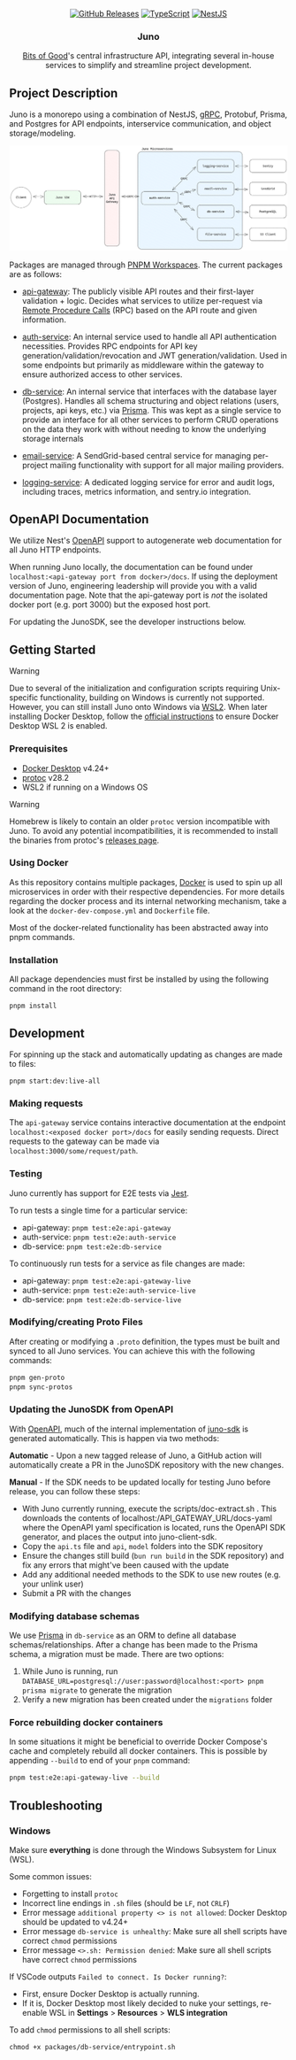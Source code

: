 <div align="center">
  
  
  <a href="">![GitHub Releases](https://img.shields.io/github/v/release/GTBitsOfGood/juno?include_prereleases&style=for-the-badge)</a>
  <a href="">![TypeScript](https://img.shields.io/badge/typescript-%23007ACC.svg?style=for-the-badge&logo=typescript&logoColor=white)</a>
  <a href="">![NestJS](https://img.shields.io/badge/Nest.js-%23E0234E.svg?style=for-the-badge&logo=nestjs&logoColor=white)</a>

</div>
  
<h3 align="center">
  Juno
</h3>

<div align="center">
  
[Bits of Good](https://bitsofgood.org/)'s central infrastructure API, integrating several in-house services to simplify and streamline project development.

</div>

## Project Description

Juno is a monorepo using a combination of NestJS, [gRPC](https://grpc.io/), Protobuf, Prisma, and Postgres for API endpoints, interservice communication, and object storage/modeling.

![Juno Diagram](figures/junodiagram.png)

Packages are managed through [PNPM Workspaces](https://pnpm.io/workspaces). The current packages are as follows:

- [api-gateway](./packages/api-gateway/): The publicly visible API routes and their first-layer validation + logic. Decides what services to utilize per-request via [Remote Procedure Calls](https://en.wikipedia.org/wiki/Remote_procedure_call) (RPC) based on the API route and given information.
- [auth-service](./packages/auth-service/): An internal service used to handle all API authentication necessities. Provides RPC endpoints for API key generation/validation/revocation and JWT generation/validation. Used in some endpoints but primarily as middleware within the gateway to ensure authorized access to other services.

- [db-service](./packages/db-service/): An internal service that interfaces with the database layer (Postgres). Handles all schema structuring and object relations (users, projects, api keys, etc.) via [Prisma](https://www.prisma.io/). This was kept as a single service to provide an interface for all other services to perform CRUD operations on the data they work with without needing to know the underlying storage internals
- [email-service](./packages/email-service/): A SendGrid-based central service for managing per-project mailing functionality with support for all major mailing providers.
- [logging-service](./packages/logging-service/): A dedicated logging service for error and audit logs, including traces, metrics information, and sentry.io integration.

## OpenAPI Documentation

We utilize Nest's [OpenAPI](https://docs.nestjs.com/openapi/introduction) support to autogenerate web documentation for all Juno HTTP endpoints.

When running Juno locally, the documentation can be found under `localhost:<api-gateway port from docker>/docs`. If using the deployment version of Juno, engineering leadership will provide you with a valid documentation page. Note that the api-gateway port is _not_ the isolated docker port (e.g. port 3000) but the exposed host port.

For updating the JunoSDK, see the developer instructions below. 

## Getting Started

> [!WARNING]
> Due to several of the initialization and configuration scripts requiring Unix-specific functionality, building on Windows is currently not supported. However, you can still install Juno onto Windows via [WSL2](https://learn.microsoft.com/en-us/windows/wsl/install). When later installing Docker Desktop, follow the [official instructions](https://docs.docker.com/desktop/wsl/) to ensure Docker Desktop WSL 2 is enabled.

### Prerequisites

- [Docker Desktop](https://www.docker.com/products/docker-desktop/) v4.24+
- [protoc](https://github.com/protocolbuffers/protobuf) v28.2
- WSL2 if running on a Windows OS

> [!WARNING]
> Homebrew is likely to contain an older `protoc` version incompatible with Juno. To avoid any potential incompatibilities, it is recommended to install the binaries from protoc's [releases page](https://github.com/protocolbuffers/protobuf/releases).

### Using Docker

As this repository contains multiple packages, [Docker](https://www.docker.com/) is used to spin up all microservices in order with their respective dependencies. For more details regarding the docker process and its internal networking mechanism, take a look at the `docker-dev-compose.yml` and `Dockerfile` file.

Most of the docker-related functionality has been abstracted away into pnpm commands.

### Installation

All package dependencies must first be installed by using the following command in the root directory:

```
pnpm install
```

## Development

For spinning up the stack and automatically updating as changes are made to files:

```
pnpm start:dev:live-all
```

### Making requests

The `api-gateway` service contains interactive documentation at the endpoint `localhost:<exposed docker port>/docs` for easily sending requests. Direct requests to the gateway can be made via `localhost:3000/some/request/path`.

### Testing

Juno currently has support for E2E tests via [Jest](https://jestjs.io/).

To run tests a single time for a particular service:

- api-gateway: `pnpm test:e2e:api-gateway`
- auth-service: `pnpm test:e2e:auth-service`
- db-service: `pnpm test:e2e:db-service`

To continuously run tests for a service as file changes are made:

- api-gateway: `pnpm test:e2e:api-gateway-live`
- auth-service: `pnpm test:e2e:auth-service-live`
- db-service: `pnpm test:e2e:db-service-live`

### Modifying/creating Proto Files

After creating or modifying a `.proto` definition, the types must be built and synced to all Juno services. You can achieve this with the following commands:

```sh
pnpm gen-proto
pnpm sync-protos
```
### Updating the JunoSDK from OpenAPI

With [OpenAPI](https://docs.nestjs.com/openapi/introduction), much of the internal implementation of [juno-sdk](https://github.com/GTBitsOfGood/juno-sdk) is generated automatically. This is happen via two methods:

**Automatic** - Upon a new tagged release of Juno, a GitHub action will automatically create a PR in the JunoSDK repository with the new changes.

**Manual** - If the SDK needs to be updated locally for testing Juno before release, you can follow these steps:
- With Juno currently running, execute the scripts/doc-extract.sh . This downloads the contents of localhost:/API_GATEWAY_URL/docs-yaml  where the OpenAPI yaml specification is located, runs the OpenAPI SDK generator, and places the output into juno-client-sdk.
- Copy the `api.ts` file and `api`, `model` folders into the SDK repository
- Ensure the changes still build (`bun run build` in the SDK repository) and fix any errors that might've been caused with the update
- Add any additional needed methods to the SDK to use new routes (e.g. your unlink user)
- Submit a PR with the changes 



### Modifying database schemas

We use [Prisma](https://www.prisma.io/) in `db-service` as an ORM to define all database schemas/relationships. After a change has been made to the Prisma schema, a migration must be made. There are two options:

1. While Juno is running, run `DATABASE_URL=postgresql://user:password@localhost:<port> pnpm prisma migrate` to generate the migration
2. Verify a new migration has been created under the `migrations` folder

### Force rebuilding docker containers

In some situations it might be beneficial to override Docker Compose's cache and completely rebuild all docker containers. This is possible by appending `--build` to end of your `pnpm` command:

```sh
pnpm test:e2e:api-gateway-live --build
```

## Troubleshooting

### Windows

Make sure **everything** is done through the Windows Subsystem for Linux (WSL).

Some common issues:

- Forgetting to install `protoc`
- Incorrect line endings in `.sh` files (should be `LF`, not `CRLF`)
- Error message `additional property <> is not allowed`: Docker Desktop should be updated to v4.24+
- Error message `db-service is unhealthy`: Make sure all shell scripts have correct `chmod` permissions
- Error message `<>.sh: Permission denied`: Make sure all shell scripts have correct `chmod` permissions

If VSCode outputs `Failed to connect. Is Docker running?`:

- First, ensure Docker Desktop is actually running.
- If it is, Docker Desktop most likely decided to nuke your settings, re-enable WSL in **Settings** > **Resources** > **WLS integration**

To add `chmod` permissions to all shell scripts:

```
chmod +x packages/db-service/entrypoint.sh
```

